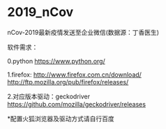 # 2019_nCov
nCov-2019最新疫情发送至企业微信(数据源：丁香医生)


软件需求：


0.python
https://www.python.org/



1.firefox:
http://www.firefox.com.cn/download/
http://ftp.mozilla.org/pub/firefox/releases/



2.对应版本驱动：geckodriver
https://github.com/mozilla/geckodriver/releases


*配置火狐浏览器及驱动方式请自行百度
